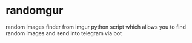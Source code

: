 # randomgur
random images finder from imgur
python script which allows you to find random images and send into telegram via bot
